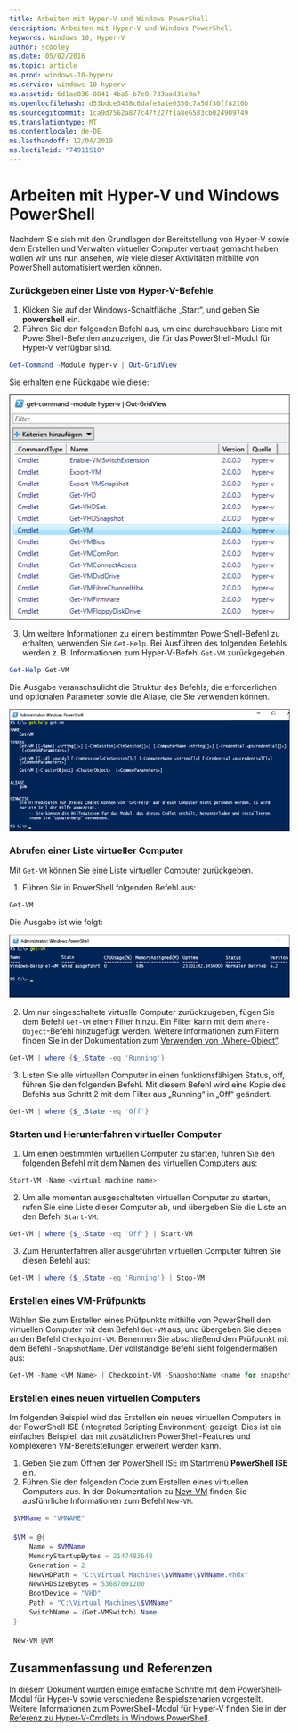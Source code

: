```yaml
---
title: Arbeiten mit Hyper-V und Windows PowerShell
description: Arbeiten mit Hyper-V und Windows PowerShell
keywords: Windows 10, Hyper-V
author: scooley
ms.date: 05/02/2016
ms.topic: article
ms.prod: windows-10-hyperv
ms.service: windows-10-hyperv
ms.assetid: 6d1ae036-0841-4ba5-b7e0-733aad31e9a7
ms.openlocfilehash: d53bdce3438c6dafe3a1e0350c7a5df30ff8210b
ms.sourcegitcommit: 1ca9d7562a877c47f227f1a8e6583cb024909749
ms.translationtype: MT
ms.contentlocale: de-DE
ms.lasthandoff: 12/04/2019
ms.locfileid: "74911510"
---
```

# <a name="working-with-hyper-v-and-windows-powershell"></a>Arbeiten mit Hyper-V und Windows PowerShell

Nachdem Sie sich mit den Grundlagen der Bereitstellung von Hyper-V sowie dem Erstellen und Verwalten virtueller Computer vertraut gemacht haben, wollen wir uns nun ansehen, wie viele dieser Aktivitäten mithilfe von PowerShell automatisiert werden können.

### <a name="return-a-list-of-hyper-v-commands"></a>Zurückgeben einer Liste von Hyper-V-Befehle

1. Klicken Sie auf der Windows-Schaltfläche „Start“, und geben Sie **powershell** ein.
2. Führen Sie den folgenden Befehl aus, um eine durchsuchbare Liste mit PowerShell-Befehlen anzuzeigen, die für das PowerShell-Modul für Hyper-V verfügbar sind.

 ```powershell
Get-Command -Module hyper-v | Out-GridView
```
  Sie erhalten eine Rückgabe wie diese:

  ![](./media/command_grid.png)

3. Um weitere Informationen zu einem bestimmten PowerShell-Befehl zu erhalten, verwenden Sie `Get-Help`. Bei Ausführen des folgenden Befehls werden z. B. Informationen zum Hyper-V-Befehl `Get-VM` zurückgegeben.

  ```powershell
  Get-Help Get-VM
  ```
 Die Ausgabe veranschaulicht die Struktur des Befehls, die erforderlichen und optionalen Parameter sowie die Aliase, die Sie verwenden können.

 ![](./media/get_help.png)


### <a name="return-a-list-of-virtual-machines"></a>Abrufen einer Liste virtueller Computer

Mit `Get-VM` können Sie eine Liste virtueller Computer zurückgeben.

1. Führen Sie in PowerShell folgenden Befehl aus:
 
 ```powershell
 Get-VM
 ```
 Die Ausgabe ist wie folgt:

 ![](./media/get_vm.png)

2. Um nur eingeschaltete virtuelle Computer zurückzugeben, fügen Sie dem Befehl `Get-VM` einen Filter hinzu. Ein Filter kann mit dem `Where-Object`-Befehl hinzugefügt werden. Weitere Informationen zum Filtern finden Sie in der Dokumentation zum [Verwenden von „Where-Object“](<https://docs.microsoft.com/previous-versions/windows/it-pro/windows-powershell-1.0/ee177028(v=technet.10)>).

 ```powershell
 Get-VM | where {$_.State -eq 'Running'}
 ```
3.  Listen Sie alle virtuellen Computer in einen funktionsfähigen Status, off, führen Sie den folgenden Befehl. Mit diesem Befehl wird eine Kopie des Befehls aus Schritt 2 mit dem Filter aus „Running“ in „Off“ geändert.

 ```powershell
 Get-VM | where {$_.State -eq 'Off'}
 ```

### <a name="start-and-shut-down-virtual-machines"></a>Starten und Herunterfahren virtueller Computer

1. Um einen bestimmten virtuellen Computer zu starten, führen Sie den folgenden Befehl mit dem Namen des virtuellen Computers aus:

 ```powershell
 Start-VM -Name <virtual machine name>
 ```

2. Um alle momentan ausgeschalteten virtuellen Computer zu starten, rufen Sie eine Liste dieser Computer ab, und übergeben Sie die Liste an den Befehl `Start-VM`:

  ```powershell
  Get-VM | where {$_.State -eq 'Off'} | Start-VM
  ```
3. Zum Herunterfahren aller ausgeführten virtuellen Computer führen Sie diesen Befehl aus:
 
  ```powershell
  Get-VM | where {$_.State -eq 'Running'} | Stop-VM
  ```

### <a name="create-a-vm-checkpoint"></a>Erstellen eines VM-Prüfpunkts

Wählen Sie zum Erstellen eines Prüfpunkts mithilfe von PowerShell den virtuellen Computer mit dem Befehl `Get-VM` aus, und übergeben Sie diesen an den Befehl `Checkpoint-VM`. Benennen Sie abschließend den Prüfpunkt mit dem Befehl `-SnapshotName`. Der vollständige Befehl sieht folgendermaßen aus:

 ```powershell
 Get-VM -Name <VM Name> | Checkpoint-VM -SnapshotName <name for snapshot>
 ```
### <a name="create-a-new-virtual-machine"></a>Erstellen eines neuen virtuellen Computers

Im folgenden Beispiel wird das Erstellen ein neues virtuellen Computers in der PowerShell ISE (Integrated Scripting Environment) gezeigt. Dies ist ein einfaches Beispiel, das mit zusätzlichen PowerShell-Features und komplexeren VM-Bereitstellungen erweitert werden kann.

1. Geben Sie zum Öffnen der PowerShell ISE im Startmenü **PowerShell ISE** ein.
2. Führen Sie den folgenden Code zum Erstellen eines virtuellen Computers aus. In der Dokumentation zu [New-VM](https://docs.microsoft.com/powershell/module/hyper-v/new-vm?view=win10-ps) finden Sie ausführliche Informationen zum Befehl `New-VM`.

 ```powershell
  $VMName = "VMNAME"

  $VM = @{
      Name = $VMName
      MemoryStartupBytes = 2147483648
      Generation = 2
      NewVHDPath = "C:\Virtual Machines\$VMName\$VMName.vhdx"
      NewVHDSizeBytes = 53687091200
      BootDevice = "VHD"
      Path = "C:\Virtual Machines\$VMName"
      SwitchName = (Get-VMSwitch).Name
  }

  New-VM @VM
 ```

## <a name="wrap-up-and-references"></a>Zusammenfassung und Referenzen

In diesem Dokument wurden einige einfache Schritte mit dem PowerShell-Modul für Hyper-V sowie verschiedene Beispielszenarien vorgestellt. Weitere Informationen zum PowerShell-Modul für Hyper-V finden Sie in der [Referenz zu Hyper-V-Cmdlets in Windows PowerShell](https://docs.microsoft.com/powershell/module/hyper-v/index?view=win10-ps).  
 
